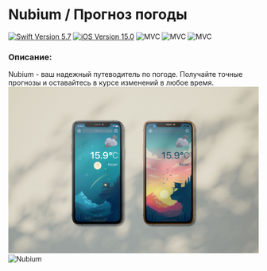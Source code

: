 # Nubium / Прогноз погоды
<p align="left"> 
<a href="https://swift.org">
<img src="https://img.shields.io/badge/Swift-5.7-orange" alt="Swift Version 5.7" /></a>
<a href="https://developer.apple.com/ios/">
<img src="https://img.shields.io/badge/iOS-15.0%2B-success" alt="iOS Version 15.0"/></a>
<img src="https://img.shields.io/badge/MVC-ff69b4" alt="MVC" /></a>
<img src="https://img.shields.io/badge/Storyboard-purple" alt="MVC" /></a>
<img src="https://img.shields.io/badge/CoreLocation-green" alt="MVC" /></a>
</p>

### Описание:
Nubium - ваш надежный путеводитель по погоде. Получайте точные прогнозы и оставайтесь в курсе изменений в любое время.
![Nubium](https://github.com/sattarov-t/Nubium/blob/main/mock.jpg?raw=true)
![Nubium](https://github.com/sattarov-t/Nubium/blob/main/app.gif?raw=true)
